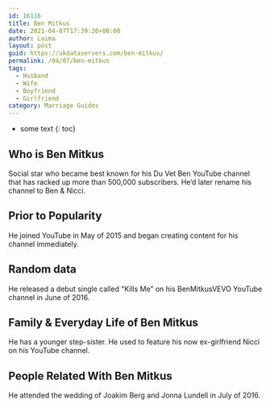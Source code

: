 ```yaml
---
id: 16116
title: Ben Mitkus
date: 2021-04-07T17:39:20+00:00
author: Laima
layout: post
guid: https://ukdataservers.com/ben-mitkus/
permalink: /04/07/ben-mitkus
tags:
  - Husband
  - Wife
  - Boyfriend
  - Girlfriend
category: Marriage Guides
---
```


* some text
{: toc}


## Who is Ben Mitkus
                  
                  
                  
Social star who became best known for his Du Vet Ben YouTube channel that has racked up more than 500,000 subscribers. He&#8217;d later rename his channel to Ben & Nicci.
                  
              
            
              
            
                
                
                
## Prior to Popularity
                  
                  
                  
He joined YouTube in May of 2015 and began creating content for his channel immediately.
                  
              
            
              
            
                
                
                
## Random data
                  
                  
                  
He released a debut single called &#8220;Kills Me&#8221; on his BenMitkusVEVO YouTube channel in June of 2016.
                  
              
            
              
            
                
                
                
## Family & Everyday Life of Ben Mitkus
                  
                  
                  
He has a younger step-sister. He used to feature his now ex-girlfriend Nicci on his YouTube channel.
                  
              
            
              
            
                
                
                
## People Related With Ben Mitkus
                  
                  
                  
He attended the wedding of Joakim Berg and Jonna Lundell in July of 2016.
                  
              
            
              
            
                
              
            
              
              
            
            
              
            
          
          
          